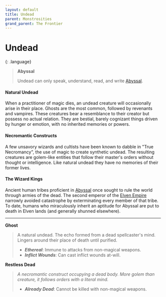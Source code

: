 ```yaml
---
layout: default
title: Undead
parent: Monstrosities
grand_parent: The Frontier
---
```


# Undead

{: .language}
> **Abyssal**
>
> Undead can only speak, understand, read, and write [Abyssal](../../more/languages/secret).

#### Natural Undead

When a practitioner of magic dies, an undead creature will occasionally arise in their place. Ghosts are the most common, followed by revenants and vampires. These creatures bear a resemblance to their creator but possess no actual relation. They are bestial, barely cognizant things driven by hunger or emotion, with no inherited memories or powers.

#### Necromantic Constructs

A few unsavory wizards and cultists have been known to dabble in "True Necromancy", the use of magic to create synthetic undead. The resulting creatures are golem-like entities that follow their master's orders without thought or intelligence. Like natural undead they have no memories of their former lives.

#### The Wizard Kings

Ancient human tribes proficient in [Abyssal](../../more/languages/secret) once sought to rule the world through armies of the dead. The second emperor of the [Elven Empire](../greenlands/elves) narrowly avoided catastrophe by exterminating every member of that tribe. To date, humans who miraculously inherit an aptitude for Abyssal are put to death in Elven lands (and generally shunned elsewhere).

---

**Ghost**

> A natural undead. The echo formed from a dead spellcaster's mind. Lingers around their place of death until purified.
>
> * ***Ethereal***: Immune to attacks from non-magical weapons.
> * ***Inflict Wounds***: Can cast inflict wounds at-will.

**Restless Dead**

> _A necromantic construct occupying a dead body. More golem than creature, it follows orders with a literal mind._
>
> * ***Already Dead***: Cannot be killed with non-magical weapons.
